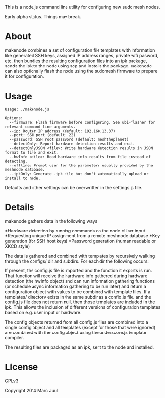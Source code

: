 This is a node.js command line utility for configuring new sudo mesh nodes.

Early alpha status. Things may break.

# About

makenode combines a set of configuration file templates with information like generated SSH keys, assigned IP address ranges, private wifi pasword, etc. then bundles the resulting configuration files into an ipk package, sends the ipk to the node using scp and installs the package. makenode can also optionally flash the node using the sudomesh firmware to prepare it for configuration.

# Usage

```
Usage: ./makenode.js

Options:
  --firmware: Flash firmware before configuring. See ubi-flasher for relevant command line arguments.
  --ip: Router IP address (default: 192.168.13.37)
  --port: SSH port (default: 22)
  --password: SSH root password (default: meshtheplanet)
  --detectOnly: Report hardware detection results and exit.
  --detectOnlyJSON <file>: Write hardware detection results in JSON format to file and exit.
  --hwInfo <file>: Read hardware info results from file instead of detecting.
  --offline: Prompt user for the parameters usually provided by the meshnode database.
  --ipkOnly: Generate .ipk file but don't automatically upload or install to node.
```

Defaults and other settings can be overwritten in the settings.js file.


# Details

makenode gathers data in the following ways

*Hardware detection by running commands on the node
*User input 
*Requesting unique IP assignment from a remote meshnode database
*Key generation (for SSH host keys)
*Password generation (human readable or XKCD style)

The data is gathered and combined with templates by recursively walking through the configs/ dir and subdirs. For each dir the following occurs:

If present, the config.js file is imported and the function it exports is run. That function will receive the hardware info gathered during hardware detection (the hwInfo object) and can run information gathering functions (or schedule async information gathering to be run later) and return a configuration object with values to be combined with template files. If a templates/ directory exists in the same subdir as a config.js file, and the config.js file does not return null, then those templates are included in the ipk. This allows the inclusion of different versions of configuration templates based on e.g. user input or hardware. 

The config objects returned from all config.js files are combined into a single config object and all templates (except for those that were ignored) are combined with the config object using the underscore.js template compiler. 

The resulting files are packaged as an ipk, sent to the node and installed.

# License

GPLv3

Copyright 2014 Marc Juul